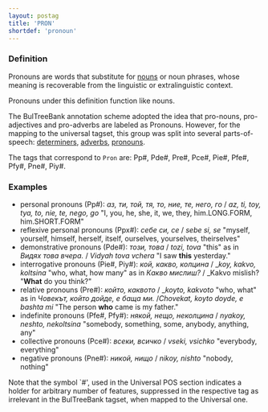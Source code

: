 ```yaml
---
layout: postag
title: 'PRON'
shortdef: 'pronoun'
---
```


### Definition

Pronouns are words that substitute for [nouns](NOUN) or noun phrases,
whose meaning is recoverable from the linguistic or extralinguistic
context.

Pronouns under this definition function like nouns. 

The BulTreeBank annotation scheme adopted the idea that pro-nouns,
pro-adjectives and pro-adverbs are labeled as Pronouns.
However, for the mapping to the universal tagset, this group was split into
several parts-of-speech: [determiners](DET), [adverbs](ADV), [pronouns](PRON).

The tags that correspond to `Pron` are: Pp#, Pde#, Pre#, Pce#, Pie#, Pfe#, Pfy#, Pne#, Piy#.

### Examples

- personal pronouns (Pp#): _аз, ти, той, тя, то, ние, те, него, го_ / _az, ti, toy, tya, to, nie, te, nego, go_ "I, you, he, she, it, we, they, him.LONG.FORM, him.SHORT.FORM"
- reflexive personal pronouns (Ppx#): _себе си, се_ / _sebe si, se_ "myself, yourself, himself, herself, itself, ourselves, yourselves, theirselves"
- demonstrative pronouns (Pde#): _този, това_ / _tozi, tova_ "this" as in _Видях това вчера._ / _Vidyah tova vchera_ "I saw <b>this</b> yesterday."
- interrogative pronouns (Pie#, Piy#): _кой, какво, колцина_ / __koy, kakvo, koltsina_ "who, what, how many" as in _Какво мислиш?_ / _Kakvo mislish? "<b>What</b> do you think?"
- relative pronouns (Pre#): _който, каквото_ / __koyto, kakvoto_ "who, what" as in _Човекът, който дойде, е баща ми._ /_Chovekat, koyto doyde, e bashta mi_ "The person <b>who</b> came is my father."
- indefinite pronouns (Pfe#, Pfy#): _някой, нещо, неколцина_ / _nyakoy, neshto, nekoltsina_ "somebody, something, some, anybody, anything, any"
- collective pronouns (Pce#): _всеки, всичко_ / _vseki, vsichko_ "everybody, everything"
- negative pronouns (Pne#): _никой, нищо_ / _nikoy, nishto_ "nobody, nothing"

Note that the symbol `#', used in the Universal POS section indicates a holder for arbitrary number of features, suppressed in the respective tag as irrelevant in the BulTreeBank tagset, when mapped to the Universal one.


